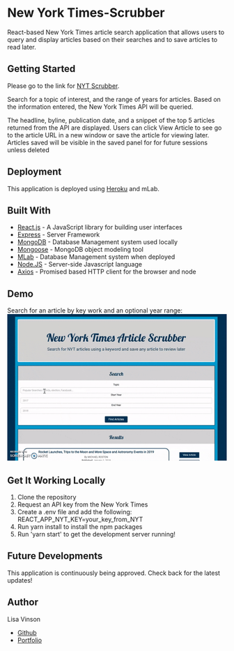 # New York Times-Scrubber

React-based New York Times article search application that allows users to query and display articles based on their searches and to save articles to read later.

## Getting Started

Please go to the link for [NYT Scrubber](https://nyt-scrubber-app.herokuapp.com/).

Search for a topic of interest, and the range of years for articles. Based on the information entered, the New York Times API will be queried.

The headline, byline, publication date, and a snippet of the top 5 articles returned from the API are displayed. Users can click View Article to see go to the article URL in a new window or save the article for viewing later. Articles saved will be visible in the saved panel for for future sessions unless deleted

## Deployment

This application is deployed using [Heroku](http://www.heroku.com) and mLab.

## Built With

- [React.js](https://reactjs.org/) - A JavaScript library for building user interfaces
- [Express](https://www.npmjs.com/package/express) - Server Framework
- [MongoDB](https://www.mongodb.com/) - Database Management system used locally
- [Mongoose](http://docs.sequelizejs.com/) - MongoDB object modeling tool
- [MLab](https://www.mlab.com/home) - Database Management system when deployed
- [Node.JS](https://nodejs.org/en/) - Server-side Javascript language
- [Axios](https://www.npmjs.com/package/axios) - Promised based HTTP client for the browser and node

## Demo
Search for an article by key work and an optional year range:
![](NYTScrubber.gif)

## Get It Working Locally

1. Clone the repository
2. Request an API key from the New York Times
3. Create a .env file and add the following: REACT_APP_NYT_KEY=your_key_from_NYT
4. Run yarn install to install the npm packages
5. Run 'yarn start' to get the development server running!

## Future Developments

This application is continuously being approved. Check back for the latest updates!

## Author

Lisa Vinson

- [Github](https://github.com/LiVinson)
- [Portfolio](www.LisaVinson.com)
